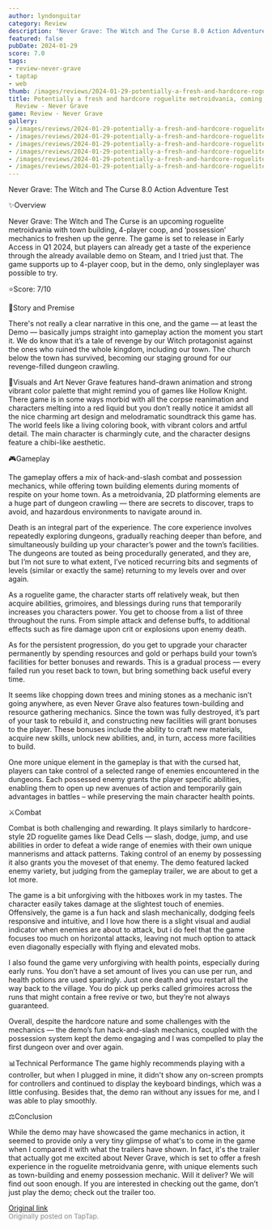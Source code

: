 ```yaml
---
author: lyndonguitar
category: Review
description: 'Never Grave: The Witch and The Curse 8.0 Action Adventure Test'
featured: false
pubDate: 2024-01-29
score: 7.0
tags:
- review-never-grave
- taptap
- web
thumb: /images/reviews/2024-01-29-potentially-a-fresh-and-hardcore-roguelite-metroidvania-coming-soon--demo-review---never--0.avif
title: Potentially a fresh and hardcore roguelite metroidvania, coming soon | Demo
  Review - Never Grave
game: Review - Never Grave
gallery:
- /images/reviews/2024-01-29-potentially-a-fresh-and-hardcore-roguelite-metroidvania-coming-soon--demo-review---never--0.avif
- /images/reviews/2024-01-29-potentially-a-fresh-and-hardcore-roguelite-metroidvania-coming-soon--demo-review---never--1.avif
- /images/reviews/2024-01-29-potentially-a-fresh-and-hardcore-roguelite-metroidvania-coming-soon--demo-review---never--2.avif
- /images/reviews/2024-01-29-potentially-a-fresh-and-hardcore-roguelite-metroidvania-coming-soon--demo-review---never--3.avif
- /images/reviews/2024-01-29-potentially-a-fresh-and-hardcore-roguelite-metroidvania-coming-soon--demo-review---never--4.avif
- /images/reviews/2024-01-29-potentially-a-fresh-and-hardcore-roguelite-metroidvania-coming-soon--demo-review---never--5.avif
---
```

Never Grave: The Witch and The Curse
8.0
Action
Adventure
Test

✨Overview

Never Grave: The Witch and The Curse is an upcoming roguelite metroidvania with town building, 4-player coop, and ‘possession’ mechanics to freshen up the genre. The game is set to release in Early Access in Q1 2024, but players can already get a taste of the experience through the already available demo on Steam, and I tried just that. The game supports up to 4-player coop, but in the demo, only singleplayer was possible to try.

⭐️Score: 7/10

📖Story and Premise

There's not really a clear narrative in this one, and the game — at least the Demo — basically jumps straight into gameplay action the moment you start it. We do know that it’s a tale of revenge by our Witch protagonist against the ones who ruined the whole kingdom, including our town. The church below the town has survived, becoming our staging ground for our revenge-filled dungeon crawling.

🎨Visuals and Art
Never Grave features hand-drawn animation and strong vibrant color palette that might remind you of games like Hollow Knight. There game is in some ways morbid with all the corpse reanimation and characters melting into a red liquid but you don’t really notice it amidst all the nice charming art design and melodramatic soundtrack this game has. The world feels like a living coloring book, with vibrant colors and artful detail. The main character is charmingly cute, and the character designs feature a chibi-like aesthetic.

🎮Gameplay

The gameplay offers a mix of hack-and-slash combat and possession mechanics, while offering town building elements during moments of respite on your home town. As a metroidvania, 2D platforming elements are a huge part of dungeon crawling — there are secrets to discover, traps to avoid, and hazardous environments to navigate around in.

Death is an integral part of the experience. The core experience involves repeatedly exploring dungeons, gradually reaching deeper than before, and simultaneously building up your character’s power and the town’s facilities. The dungeons are touted as being procedurally generated, and they are, but I’m not sure to what extent, I’ve noticed recurring bits and segments of levels (similar or exactly the same) returning to my levels over and over again.

As a roguelite game, the character starts off relatively weak, but then acquire abilities, grimoires, and blessings during runs that temporarily increases you characters power. You get to choose from a list of three throughout the runs. From simple attack and defense buffs, to additional effects such as fire damage upon crit or explosions upon enemy death.

As for the persistent progression, do you get to upgrade your character permanently by spending resources and gold or perhaps build your town’s facilities for better bonuses and rewards. This is a gradual process — every failed run you reset back to town, but bring something back useful every time.

It seems like chopping down trees and mining stones as a mechanic isn’t going anywhere, as even Never Grave also features town-building and resource gathering mechanics. Since the town was fully destroyed, it’s part of your task to rebuild it, and constructing new facilities will grant bonuses to the player. These bonuses include the ability to craft new materials, acquire new skills, unlock new abilities, and, in turn, access more facilities to build.

One more unique element in the gameplay is that with the cursed hat, players can take control of a selected range of enemies encountered in the dungeons. Each possessed enemy grants the player specific abilities, enabling them to open up new avenues of action and temporarily gain advantages in battles – while preserving the main character health points.

⚔️Combat

Combat is both challenging and rewarding. It plays similarly to hardcore-style 2D roguelite games like Dead Cells — slash, dodge, jump, and use abilities in order to defeat a wide range of enemies with their own unique mannerisms and attack patterns. Taking control of an enemy by possessing it also grants you the moveset of that enemy. The demo featured lacked enemy variety, but judging from the gameplay trailer, we are about to get a lot more.

The game is a bit unforgiving with the hitboxes work in my tastes. The character easily takes damage at the slightest touch of enemies. Offensively, the game is a fun hack and slash mechanically, dodging feels responsive and intuitive, and I love how there is a slight visual and audial indicator when enemies are about to attack, but i do feel that the game focuses too much on horizontal attacks, leaving not much option to attack even diagonally especially with flying and elevated mobs.

I also found the game very unforgiving with health points, especially during early runs. You don’t have a set amount of lives you can use per run, and health potions are used sparingly. Just one death and you restart all the way back to the village. You do pick up perks called grimoires across the runs that might contain a free revive or two, but they’re not always guaranteed.

Overall, despite the hardcore nature and some challenges with the mechanics — the demo’s fun hack-and-slash mechanics, coupled with the possession system kept the demo engaging and I was compelled to play the first dungeon over and over again.

📊Technical Performance
The game highly recommends playing with a controller, but when I plugged in mine, it didn't show any on-screen prompts for controllers and continued to display the keyboard bindings, which was a little confusing. Besides that, the demo ran without any issues for me, and I was able to play smoothly.

⚖️Conclusion

While the demo may have showcased the game mechanics in action, it seemed to provide only a very tiny glimpse of what's to come in the game when I compared it with what the trailers have shown. In fact, it's the trailer that actually got me excited about Never Grave, which is set to offer a fresh experience in the roguelite metroidvania genre, with unique elements such as town-building and enemy possession mechanic. Will it deliver? We will find out soon enough. If you are interested in checking out the game, don’t just play the demo; check out the trailer too.

[Original link](https://www.taptap.io/post/6921002)<br><span style="font-size: 0.95em; color: #888;">Originally posted on TapTap.</span>